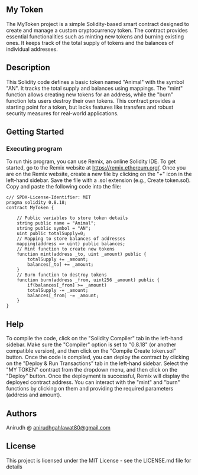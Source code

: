 ## My Token
The MyToken project is a simple Solidity-based smart contract designed to create and manage a custom cryptocurrency token. The contract provides essential functionalities such as minting new tokens and burning existing ones. It keeps track of the total supply of tokens and the balances of individual addresses.
## Description
This Solidity code defines a basic token named "Animal" with the symbol "AN". It tracks the total supply and balances using mappings. The "mint" function allows creating new tokens for an address, while the "burn" function lets users destroy their own tokens. This contract provides a starting point for a token, but lacks features like transfers and robust security measures for real-world applications.
## Getting Started
### Executing program
To run this program, you can use Remix, an online Solidity IDE. To get started, go to the Remix website at https://remix.ethereum.org/.
Once you are on the Remix website, create a new file by clicking on the "+" icon in the left-hand sidebar. Save the file with a .sol extension (e.g., Create token.sol). Copy and paste the following code into the file:
```
c// SPDX-License-Identifier: MIT
pragma solidity 0.8.18;
contract MyToken {
    
    // Public variables to store token details
    string public name = "Animal";
    string public symbol = "AN";
    uint public totalSupply=0;
    // Mapping to store balances of addresses
    mapping(address => uint) public balances;
    // Mint function to create new tokens
    function mint(address _to, uint _amount) public {
        totalSupply += _amount;
        balances[_to] += _amount;
    }
    // Burn function to destroy tokens
    function burn(address _from, uint256 _amount) public {
        if(balances[_from] >= _amount)
        totalSupply -= _amount;
        balances[_from] -= _amount;
    }
}
```
## Help
To compile the code, click on the "Solidity Compiler" tab in the left-hand sidebar. Make sure the "Compiler" option is set to "0.8.18" (or another compatible version), and then click on the "Compile Create token.sol" button.
Once the code is compiled, you can deploy the contract by clicking on the "Deploy & Run Transactions" tab in the left-hand sidebar. Select the "MY TOKEN" contract from the dropdown menu, and then click on the "Deploy" button.
Once the deployment is successful, Remix will display the deployed contract address.
You can interact with the "mint" and "burn" functions by clicking on them and providing the required parameters (address and amount).
## Authors
Anirudh
@ anirudhgahlawat80@gmail.com
## License
This project is licensed under the MIT License - see the LICENSE.md file for details
